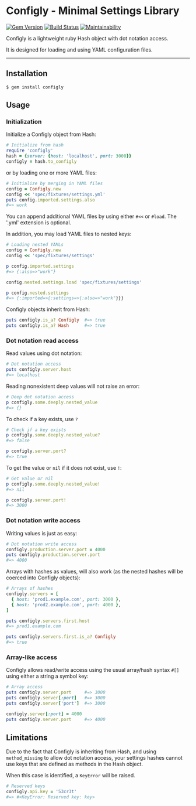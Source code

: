 Configly - Minimal Settings Library
==================================================

[![Gem Version](https://badge.fury.io/rb/configly.svg)](https://badge.fury.io/rb/configly)
[![Build Status](https://travis-ci.com/DannyBen/configly.svg?branch=master)](https://travis-ci.com/DannyBen/configly)
[![Maintainability](https://api.codeclimate.com/v1/badges/a8c4977315f307979f30/maintainability)](https://codeclimate.com/github/DannyBen/configly/maintainability)

Configly is a lightweight ruby Hash object with dot notation access.

It is designed for loading and using YAML configuration files.

---

Installation
--------------------------------------------------

    $ gem install configly


Usage
--------------------------------------------------

### Initialization

Initialize a Configly object from Hash:

```ruby
# Initialize from hash
require 'configly'
hash = {server: {host: 'localhost', port: 3000}}
configly = hash.to_configly
```

or by loading one or more YAML files:

```ruby
# Initialize by merging in YAML files
config = Configly.new
config << 'spec/fixtures/settings.yml'
puts config.imported.settings.also
#=> work
```

You can append additional YAML files by using either `#<<` or `#load`. 
The '.yml' extension is optional.

In addition, you may load YAML files to nested keys:

```ruby
# Loading nested YAMLs
config = Configly.new
config << 'spec/fixtures/settings'

p config.imported.settings
#=> {:also=>"work"}

config.nested.settings.load 'spec/fixtures/settings'

p config.nested.settings
#=> {:imported=>{:settings=>{:also=>"work"}}}
```

Configly objects inherit from Hash:

```ruby
puts configly.is_a? Configly  #=> true
puts configly.is_a? Hash      #=> true
```

### Dot notation read access

Read values using dot notation:

```ruby
# Dot notation access
puts configly.server.host
#=> localhost
```

Reading nonexistent deep values will not raise an error:

```ruby
# Deep dot notation access
p configly.some.deeply.nested_value
#=> {}
```

To check if a key exists, use `?`

```ruby
# Check if a key exists
p configly.some.deeply.nested_value?
#=> false

p configly.server.port?
#=> true
```

To get the value or `nil` if it does not exist, use `!`:


```ruby
# Get value or nil
p configly.some.deeply.nested_value!
#=> nil

p configly.server.port!
#=> 3000
```


### Dot notation write access

Writing values is just as easy:

```ruby
# Dot notation write access
configly.production.server.port = 4000
puts configly.production.server.port
#=> 4000
```

Arrays with hashes as values, will also work (as the nested hashes will be
coerced into Configly objects):

```ruby
# Arrays of hashes
configly.servers = [
  { host: 'prod1.example.com', port: 3000 },
  { host: 'prod2.example.com', port: 4000 },
]

puts configly.servers.first.host
#=> prod1.example.com

puts configly.servers.first.is_a? Configly
#=> true
```

### Array-like access

Configly allows read/write access using the usual array/hash syntax `#[]` using
either a string a symbol key:

```ruby
# Array access
puts configly.server.port     #=> 3000
puts configly.server[:port]   #=> 3000
puts configly.server['port']  #=> 3000

configly.server[:port] = 4000
puts configly.server.port     #=> 4000
```


Limitations
--------------------------------------------------

Due to the fact that Configly is inheriting from Hash, and using 
`method_missing` to allow dot notation access, your settings hashes cannot
use keys that are defined as methods in the Hash object. 

When this case is identified, a `KeyError` will be raised.

```ruby
# Reserved keys
configly.api.key = '53cr3t'
#=> #<KeyError: Reserved key: key>
```

